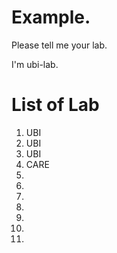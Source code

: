 
# Example. 
Please tell me your lab.

I'm ubi-lab.

# List of Lab
1. UBI  
2. UBI
3.  UBI  
4. CARE
5.
6.
7.
8.
9.
10.
11.
